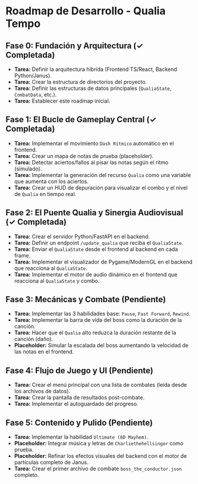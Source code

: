# Roadmap de Desarrollo - Qualia Tempo

## Fase 0: Fundación y Arquitectura (✓ Completada)
- **Tarea:** Definir la arquitectura híbrida (Frontend TS/React, Backend Python/Janus).
- **Tarea:** Crear la estructura de directorios del proyecto.
- **Tarea:** Definir las estructuras de datos principales (`QualiaState`, `CombatData`, etc.).
- **Tarea:** Establecer este roadmap inicial.

## Fase 1: El Bucle de Gameplay Central (✓ Completada)
- **Tarea:** Implementar el movimiento `Dash Rítmico` automático en el frontend.
- **Tarea:** Crear un mapa de notas de prueba (placeholder).
- **Tarea:** Detectar aciertos/fallos al pisar las notas según el ritmo (simulado).
- **Tarea:** Implementar la generación del recurso `Qualia` como una variable que aumenta con los aciertos.
- **Tarea:** Crear un HUD de depuración para visualizar el combo y el nivel de `Qualia` en tiempo real.

## Fase 2: El Puente Qualia y Sinergia Audiovisual (✓ Completada)
- **Tarea:** Crear el servidor Python/FastAPI en el backend.
- **Tarea:** Definir un endpoint `/update_qualia` que reciba el `QualiaState`.
- **Tarea:** Enviar el `QualiaState` desde el frontend al backend en cada frame.
- **Tarea:** Implementar el visualizador de Pygame/ModernGL en el backend que reacciona al `QualiaState`.
- **Tarea:** Implementar el motor de audio dinámico en el frontend que reacciona al `QualiaState` y combo.

## Fase 3: Mecánicas y Combate (Pendiente)
- **Tarea:** Implementar las 3 habilidades base: `Pause`, `Fast Forward`, `Rewind`.
- **Tarea:** Implementar la barra de vida del boss como la duración de la canción.
- **Tarea:** Hacer que el `Qualia` alto reduzca la duración restante de la canción (daño).
- **Placeholder:** Simular la escalada del boss aumentando la velocidad de las notas en el frontend.

## Fase 4: Flujo de Juego y UI (Pendiente)
- **Tarea:** Crear el menú principal con una lista de combates (leída desde los archivos de datos).
- **Tarea:** Crear la pantalla de resultados post-combate.
- **Tarea:** Implementar el autoguardado del progreso.

## Fase 5: Contenido y Pulido (Pendiente)
- **Tarea:** Implementar la habilidad `Ultimate (8D Mayhem)`.
- **Placeholder:** Integrar música y letras de `Charliethehellsinger` como prueba.
- **Placeholder:** Refinar los efectos visuales del backend con el motor de partículas completo de Janus.
- **Tarea:** Crear el primer archivo de combate `boss_the_conductor.json` completo.
